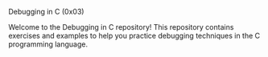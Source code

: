 Debugging in C (0x03)

Welcome to the Debugging in C repository! This repository contains exercises and
examples to help you practice debugging techniques in the C programming language.

